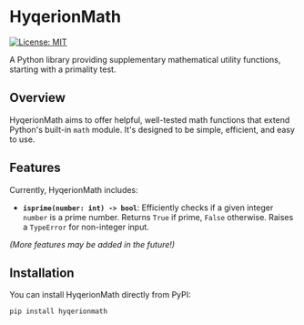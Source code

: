 # HyqerionMath

<!--[![PyPI version](https://badge.fury.io/py/hyqerionmath.svg)](https://badge.fury.io/py/hyqerionmath) Replace 'hyperionmath' if your PyPI name is different 
[![Python versions](https://img.shields.io/pypi/pyversions/hyqerionmath.svg)](https://pypi.org/project/hyqerionmath/) <!-- Replace 'hyperionmath' if your PyPI name is different -->
[![License: MIT](https://img.shields.io/badge/License-MIT-yellow.svg)](https://opensource.org/licenses/MIT) <!-- Link assumes MIT License -->

A Python library providing supplementary mathematical utility functions, starting with a primality test.

## Overview

HyqerionMath aims to offer helpful, well-tested math functions that extend Python's built-in `math` module. It's designed to be simple, efficient, and easy to use.

## Features

Currently, HyqerionMath includes:

*   **`isprime(number: int) -> bool`**: Efficiently checks if a given integer `number` is a prime number. Returns `True` if prime, `False` otherwise. Raises a `TypeError` for non-integer input.

*(More features may be added in the future!)*

## Installation

You can install HyqerionMath directly from PyPI:

```bash
pip install hyqerionmath